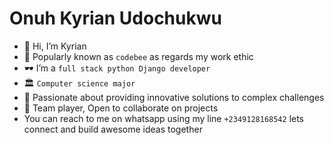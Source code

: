# Onuh Kyrian Udochukwu 


- 👋 Hi, I’m Kyrian
- 🐝 Popularly known as `codebee` as regards my work ethic 
- 🕶 I’m a `full stack python Django developer`
- 🏛 `Computer science major`
- 💞️ Passionate about providing innovative solutions to complex challenges
- 🤝 Team player, Open to collaborate on projects 
- You can reach to me on whatsapp using my line `+2349128168542` lets connect and build awesome ideas together 

<!---
Codebee50/Codebee50 is a ✨ special ✨ repository because its `README.md` (this file) appears on your GitHub profile.
You can click the Preview link to take a look at your changes.
--->

